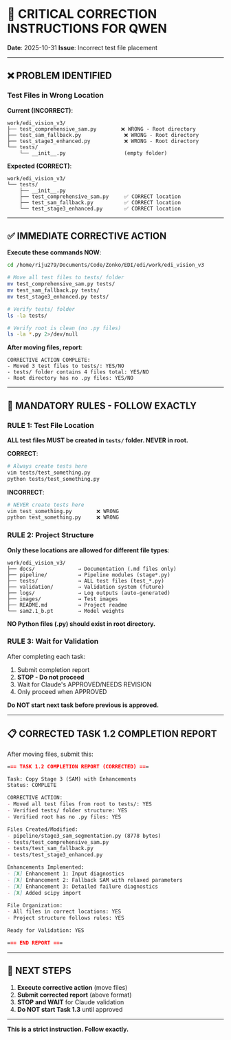 # 🚨 CRITICAL CORRECTION INSTRUCTIONS FOR QWEN

**Date**: 2025-10-31
**Issue**: Incorrect test file placement

---

## ❌ PROBLEM IDENTIFIED

### Test Files in Wrong Location

**Current (INCORRECT)**:
```
work/edi_vision_v3/
├── test_comprehensive_sam.py        ❌ WRONG - Root directory
├── test_sam_fallback.py              ❌ WRONG - Root directory
├── test_stage3_enhanced.py           ❌ WRONG - Root directory
└── tests/
    └── __init__.py                   (empty folder)
```

**Expected (CORRECT)**:
```
work/edi_vision_v3/
└── tests/
    ├── __init__.py
    ├── test_comprehensive_sam.py     ✅ CORRECT location
    ├── test_sam_fallback.py          ✅ CORRECT location
    └── test_stage3_enhanced.py       ✅ CORRECT location
```

---

## ✅ IMMEDIATE CORRECTIVE ACTION

**Execute these commands NOW**:

```bash
cd /home/riju279/Documents/Code/Zonko/EDI/edi/work/edi_vision_v3

# Move all test files to tests/ folder
mv test_comprehensive_sam.py tests/
mv test_sam_fallback.py tests/
mv test_stage3_enhanced.py tests/

# Verify tests/ folder
ls -la tests/

# Verify root is clean (no .py files)
ls -la *.py 2>/dev/null
```

**After moving files, report**:
```
CORRECTIVE ACTION COMPLETE:
- Moved 3 test files to tests/: YES/NO
- tests/ folder contains 4 files total: YES/NO
- Root directory has no .py files: YES/NO
```

---

## 🚨 MANDATORY RULES - FOLLOW EXACTLY

### RULE 1: Test File Location
**ALL test files MUST be created in `tests/` folder. NEVER in root.**

**CORRECT**:
```bash
# Always create tests here
vim tests/test_something.py
python tests/test_something.py
```

**INCORRECT**:
```bash
# NEVER create tests here
vim test_something.py        ❌ WRONG
python test_something.py     ❌ WRONG
```

### RULE 2: Project Structure
**Only these locations are allowed for different file types**:

```
work/edi_vision_v3/
├── docs/              → Documentation (.md files only)
├── pipeline/          → Pipeline modules (stage*.py)
├── tests/             → ALL test files (test_*.py)
├── validation/        → Validation system (future)
├── logs/              → Log outputs (auto-generated)
├── images/            → Test images
├── README.md          → Project readme
└── sam2.1_b.pt        → Model weights
```

**NO Python files (.py) should exist in root directory.**

### RULE 3: Wait for Validation
After completing each task:
1. Submit completion report
2. **STOP - Do not proceed**
3. Wait for Claude's APPROVED/NEEDS REVISION
4. Only proceed when APPROVED

**Do NOT start next task before previous is approved.**

---

## 📋 CORRECTED TASK 1.2 COMPLETION REPORT

After moving files, submit this:

```markdown
=== TASK 1.2 COMPLETION REPORT (CORRECTED) ===

Task: Copy Stage 3 (SAM) with Enhancements
Status: COMPLETE

CORRECTIVE ACTION:
- Moved all test files from root to tests/: YES
- Verified tests/ folder structure: YES
- Verified root has no .py files: YES

Files Created/Modified:
- pipeline/stage3_sam_segmentation.py (8778 bytes)
- tests/test_comprehensive_sam.py
- tests/test_sam_fallback.py
- tests/test_stage3_enhanced.py

Enhancements Implemented:
- [X] Enhancement 1: Input diagnostics
- [X] Enhancement 2: Fallback SAM with relaxed parameters
- [X] Enhancement 3: Detailed failure diagnostics
- [X] Added scipy import

File Organization:
- All files in correct locations: YES
- Project structure follows rules: YES

Ready for Validation: YES

=== END REPORT ===
```

---

## 🎯 NEXT STEPS

1. **Execute corrective action** (move files)
2. **Submit corrected report** (above format)
3. **STOP and WAIT** for Claude validation
4. **Do NOT start Task 1.3** until approved

---

**This is a strict instruction. Follow exactly.**
